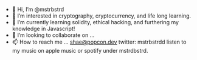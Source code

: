 - 👋 Hi, I’m @mstrbstrd
- 👀 I’m interested in  cryptography, cryptocurrency, and life long learning.
- 🌱 I’m currently learning solidity, ethical hacking, and furthering my knowledge in Javascript!
- 💞️ I’m looking to collaborate on ...
- 📫 How to reach me ... shae@popcon.dev twitter: mstrbstrdd listen to my music on apple music or spotify under mstrdbstrd. 

<!---
mstrbstrd/mstrbstrd is a ✨ special ✨ repository because its `README.md` (this file) appears on your GitHub profile.
You can click the Preview link to take a look at your changes.
--->
